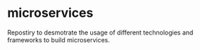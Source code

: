 # microservices
Repostiry to desmotrate the usage of different technologies and frameworks to build microservices. 
